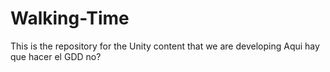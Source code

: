 # Walking-Time
This is the repository for the Unity content that we are developing
Aqui hay que hacer el GDD no?

